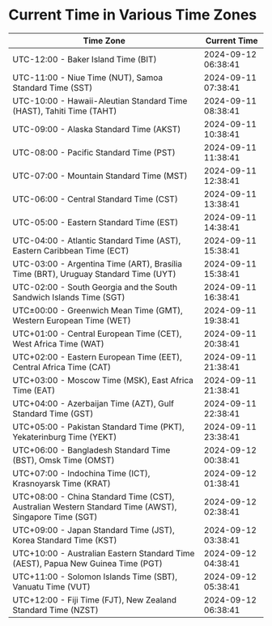 # Current Time in Various Time Zones

| Time Zone | Current Time |
|-----------|--------------|
| UTC-12:00 - Baker Island Time (BIT) | 2024-09-12 06:38:41 |
| UTC-11:00 - Niue Time (NUT), Samoa Standard Time (SST) | 2024-09-11 07:38:41 |
| UTC-10:00 - Hawaii-Aleutian Standard Time (HAST), Tahiti Time (TAHT) | 2024-09-11 08:38:41 |
| UTC-09:00 - Alaska Standard Time (AKST) | 2024-09-11 10:38:41 |
| UTC-08:00 - Pacific Standard Time (PST) | 2024-09-11 11:38:41 |
| UTC-07:00 - Mountain Standard Time (MST) | 2024-09-11 12:38:41 |
| UTC-06:00 - Central Standard Time (CST) | 2024-09-11 13:38:41 |
| UTC-05:00 - Eastern Standard Time (EST) | 2024-09-11 14:38:41 |
| UTC-04:00 - Atlantic Standard Time (AST), Eastern Caribbean Time (ECT) | 2024-09-11 15:38:41 |
| UTC-03:00 - Argentina Time (ART), Brasília Time (BRT), Uruguay Standard Time (UYT) | 2024-09-11 15:38:41 |
| UTC-02:00 - South Georgia and the South Sandwich Islands Time (SGT) | 2024-09-11 16:38:41 |
| UTC±00:00 - Greenwich Mean Time (GMT), Western European Time (WET) | 2024-09-11 19:38:41 |
| UTC+01:00 - Central European Time (CET), West Africa Time (WAT) | 2024-09-11 20:38:41 |
| UTC+02:00 - Eastern European Time (EET), Central Africa Time (CAT) | 2024-09-11 21:38:41 |
| UTC+03:00 - Moscow Time (MSK), East Africa Time (EAT) | 2024-09-11 21:38:41 |
| UTC+04:00 - Azerbaijan Time (AZT), Gulf Standard Time (GST) | 2024-09-11 22:38:41 |
| UTC+05:00 - Pakistan Standard Time (PKT), Yekaterinburg Time (YEKT) | 2024-09-11 23:38:41 |
| UTC+06:00 - Bangladesh Standard Time (BST), Omsk Time (OMST) | 2024-09-12 00:38:41 |
| UTC+07:00 - Indochina Time (ICT), Krasnoyarsk Time (KRAT) | 2024-09-12 01:38:41 |
| UTC+08:00 - China Standard Time (CST), Australian Western Standard Time (AWST), Singapore Time (SGT) | 2024-09-12 02:38:41 |
| UTC+09:00 - Japan Standard Time (JST), Korea Standard Time (KST) | 2024-09-12 03:38:41 |
| UTC+10:00 - Australian Eastern Standard Time (AEST), Papua New Guinea Time (PGT) | 2024-09-12 04:38:41 |
| UTC+11:00 - Solomon Islands Time (SBT), Vanuatu Time (VUT) | 2024-09-12 05:38:41 |
| UTC+12:00 - Fiji Time (FJT), New Zealand Standard Time (NZST) | 2024-09-12 06:38:41 |
